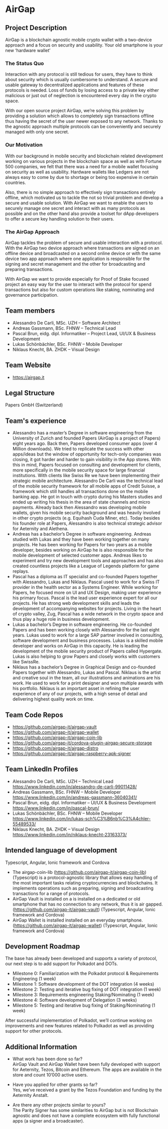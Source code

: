 # AirGap

## Project Description

AirGap is a blockchain agnostic mobile crypto wallet with a two-device approach and a focus on security and usability. Your old smartphone is your new ‘hardware wallet’

### The Status Quo

Interaction with any protocol is still tedious for users, they have to think about security which is usually cumbersome to understand. A secure and usable gateway to decentralized applications and features of these protocols is needed. Loss of funds by losing access to a private key either malicious or just out of neglection is encountered every day in the crypto space.

With our open source project AirGap, we’re solving this problem by providing a solution which allows to completely sign transactions offline thus having the secret of the user newer exposed to any network. Thanks to the agnostic approach multiple protocols can be conveniently and securely managed with only one secret.

### Our Motivation

With our background in mobile security and blockchain related development working on various projects in the blockchain space as well as with Fortune 500 companies, we felt that there was a need for a mobile wallet focusing on security as well as usability. Hardware wallets like Ledgers are not always easy to come by due to shortage or being too expensive in certain countries.

Also, there is no simple approach to effectively sign transactions entirely offline, which motivated us to tackle the not so trivial problem and develop a secure and usable solution. With AirGap we want to enable the users to securely manage one secret and interact with as many protocols as possible and on the other hand also provide a toolset for dApp developers to offer a secure key handling solution to their users.

### The AirGap Approach

AirGap tackles the problem of secure and usable interaction with a protocol. With the AirGap two device approach where transactions are signed on an offline device and broadcasted on a second online device or with the same device two app approach where one application is responsible for the signing and secret management and the other for broadcasting and preparing transactions.

With AirGap we want to provide especially for Proof of Stake focused project an easy way for the user to interact with the protocol for spend transactions but also for custom operations like staking, nominating and governance participation.

## Team members

- Alessandro De Carli, MSc. UZH – Software Architect
- Andreas Gassmann, BSc. FHNW – Technical Lead
- Pascal Brun, eidg. dipl. Informatiker – Project Lead, UI/UX & Business Development
- Lukas Schönbächler, BSc. FHNW – Mobile Developer
- Niklaus Knecht, BA. ZHDK – Visual Design

## Team Website

- https://airgap.it

## Legal Structure

Papers GmbH (Switzerland)

## Team's experience

- Alessandro has a master’s Degree in software engineering from the University of Zurich and founded Papers (AirGap is a project of Papers) eight years ago. Back then, Papers developed consumer apps (over 4 Million downloads). We tried to replicate the success with other apps/ideas but the window of opportunity for tech-only companies was closing, it got harder and harder to gain visibility in the App stores. With this in mind, Papers focused on consulting and development for clients, more specifically in the mobile security space for large financial institutions. With clients like Swiss Re we have been implementing their strategic mobile architecture. Alessandro De Carli was the technical lead of the mobile security framework for all mobile apps of Credit Suisse, a framework which still handles all transactions done on the mobile banking app. He got in touch with crypto during his Masters studies and ended up writing his thesis in the area of state channels and micro payments. Already back then Alessandro was developing mobile wallets, given his mobile security background and was heavily involved in other crypto projects (e.g. Equihash Cuda Miner, etc). Today besides his founder role at Papers, Alessandro is also technical strategic advisor for Aeternity and Alethena.
- Andreas has a bachelor’s Degree in software engineering. Andreas studied with Lukas and they have been working together on many projects. He has been working for Papers for two years as a mobile developer, besides working on AirGap he is also responsible for the mobile development of selected customer apps. Andreas likes to experiment and try new development tools and approaches and has also created countless projects like a League of Legends platform for game replays.
- Pascal has a diploma as IT specialist and co-founded Papers together with Alessandro, Lukas and Niklaus. Pascal used to work for a Swiss IT provider in the health sector as a Systems Engineer. While working for Papers, he focused more on UI and UX Design, making user experience his primary focus. Pascal is the lead user experience expert for all our projects. He has strong web development skills and leads the development of accompanying websites for projects. Living in the heart of crypto valley, Zug, Pascal has a wide network in the crypto space and thus play a huge role in business development.
- Lukas a bachelor’s Degree in software engineering. He co-founded Papers and has been working closely with Alessandro for the last eight years. Lukas used to work for a large SAP partner involved in consulting, software development and business processes. Lukas is a skilled mobile developer and works on AirGap in this capacity. He is leading the development of the mobile security product of Papers called Hypergate. Lukas is also helping to grow Papers and closely works with customers like SwissRe.
- Niklaus has a bachelor’s Degree in Graphical Design and co-founded Papers together with Alessandro, Lukas and Pascal. Niklaus is the artist and creative soul in the team, all our illustrations and animations are his work. He used to work for a print designer and won multiple awards with his portfolio. Niklaus is an important asset in refining the user experience of any of our projects, with a high sense of detail and delivering highest quality work on time.

## Team Code Repos

- https://github.com/airgap-it/airgap-vault
- https://github.com/airgap-it/airgap-wallet
- https://github.com/airgap-it/airgap-coin-lib
- https://github.com/airgap-it/cordova-plugin-airgap-secure-storage
- https://github.com/airgap-it/airgap-distro
- https://github.com/airgap-it/airgap-raspberry-apk-signer

## Team LinkedIn Profiles

- Alessandro De Carli, MSc. UZH – Technical Lead https://www.linkedin.com/in/alessandro-de-carli-99011428/
- Andreas Gassmann, BSc. FHNW – Mobile Developer https://www.linkedin.com/in/andreas-gassmann-36040341/
- Pascal Brun, eidg. dipl. Informatiker – UI/UX & Business Development https://www.linkedin.com/in/pascal-brun/
- Lukas Schönbächler, BSc. FHNW – Mobile Developer https://www.linkedin.com/in/lukas-sch%C3%B6nb%C3%A4chler-55489533/
- Niklaus Knecht, BA. ZHDK – Visual Design https://www.linkedin.com/in/niklaus-knecht-23163373/

## Intended language of development

Typescript, Angular, Ionic framework and Cordova

- The airgap-coin-lib (https://github.com/airgap-it/airgap-coin-lib) (Typescript) is a protocol-agnostic library that allows easy handling of the most important tasks relating cryptocurrencies and blockchains. It implements operations such as preparing, signing and broadcasting transactions for a range of protocols.
- AirGap Vault is installed on a is installed on a dedicated or old smartphone that has no connection to any network, thus it is air gapped. (https://github.com/airgap-it/airgap-vault) (Typescript, Angular, Ionic framework and Cordova)
- AirGap Wallet is installed installed on an everyday smartphone. (https://github.com/airgap-it/airgap-wallet) (Typescript, Angular, Ionic framework and Cordova)

## Development Roadmap

The base has already been developed and supports a variety of protocol, our next step is to add support for Polkadot and DOTs.

- Milestone 0: Familiarization with the Polkadot protocol & Requirements Engineering (1 week)
- Milestone 1: Software development of the DOT integration (4 weeks)
- Milestone 2: Testing and iterative bug fixing of DOT integration (1 week)
- Milestone 3: Requirements engineering Staking/Nominating (1 week)
- Milestone 4: Software development of Delegation (3 weeks)
- Milestone 5: Testing and iterative bug fixing of Staking/Nominating (1 week)

After successful implementation of Polkadot, we’ll continue working on improvements and new features related to Polkadot as well as providing support for other protocols.

## Additional Information

- What work has been done so far?  
  AirGap Vault and AirGap Wallet have been fully developed with support for Aeternity, Tezos, Bitcoin and Ethereum. The apps are available in the store and count 10’000 active users.

- Have you applied for other grants so far?  
  Yes, we’ve received a grant by the Tezos Foundation and funding by the Aeternity Anstalt.

- Are there any other projects similar to yours?  
  The Parity Signer has some similarities to AirGap but is not Blockchain agnostic and does not have a complete ecosystem with fully functional apps (a signer and a broadcaster).
